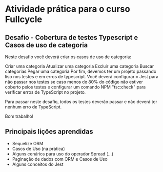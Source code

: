 # Atividade prática para o curso Fullcycle

## Desafio - Cobertura de testes Typescript e Casos de uso de categoria
Neste desafio você deverá criar os casos de uso de categoria:

Criar uma categoria
Atualizar uma categoria
Excluir uma categoria
Buscar categorias
Pegar uma categoria
Por fim, devemos ter um projeto passando liso nos testes e em erros de typescript. Você deverá configurar o Jest para não passar nos testes se caso menos de 80% do código não estiver coberto pelos testes e configurar um comando NPM "tsc:check" para verificar erros de TypeScript no projeto.

Para passar neste desafio, todos os testes deverão passar e não deverá ter nenhum erro de TypeScript.

Bom trabalho!

## Principais lições aprendidas
- Sequelize ORM
- Casos de Uso (na prática)
- Alguns cenários para uso do operador Spread (...)
- Paginação de dados com ORM e Casos de Uso
- Alguns conceitos do Jest
